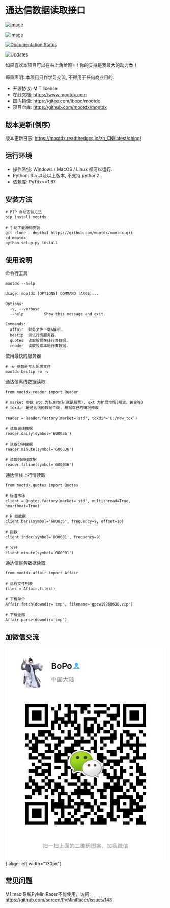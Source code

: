 # 通达信数据读取接口

[![image](https://badge.fury.io/py/mootdx.svg)](http://badge.fury.io/py/mootdx)

[![image](https://img.shields.io/travis/bopo/mootdx.svg)](https://travis-ci.org/mootdx/mootdx)

[![Documentation Status](https://readthedocs.org/projects/mootdx/badge/?version=latest)](https://mootdx.readthedocs.io/zh/latest/?badge=latest)

[![Updates](https://pyup.io/repos/github/mootdx/mootdx/shield.svg)](https://pyup.io/repos/github/mootdx/mootdx/)

如果喜欢本项目可以在右上角给颗⭐！你的支持是我最大的动力😎！

郑重声明: 本项目只作学习交流, 不得用于任何商业目的.

-   开源协议: MIT license
-   在线文档: <https://www.mootdx.com>
-   国内镜像: <https://gitee.com/ibopo/mootdx>
-   项目仓库: <https://github.com/mootdx/mootdx>

## 版本更新(倒序)

版本更新日志: <https://mootdx.readthedocs.io/zh_CN/latest/chlog/>

## 运行环境

-   操作系统: Windows / MacOS / Linux 都可以运行.
-   Python: 3.5 以及以上版本, 不支持 python2.
-   依赖库: PyTdx\>=1.67

## 安装方法

    # PIP 自动安装方法
    pip install mootdx

    # 手动下载源码安装
    git clone --depth=1 https://github.com/mootdx/mootdx.git
    cd mootdx
    python setup.py install

## 使用说明

命令行工具

    mootdx --help

    Usage: mootdx [OPTIONS] COMMAND [ARGS]...

    Options:
      -v, --verbose
      --help         Show this message and exit.

    Commands:
      affair  财务文件下载&解析.
      bestip  测试行情服务器.
      quotes  读取股票在线行情数据.
      reader  读取股票本地行情数据.

使用最快的服务器

    # -w 参数是写入配置文件
    mootdx bestip -w -v

通达信离线数据读取

    from mootdx.reader import Reader

    # market 参数 std 为标准市场(就是股票), ext 为扩展市场(期货，黄金等)
    # tdxdir 是通达信的数据目录, 根据自己的情况修改

    reader = Reader.factory(market='std', tdxdir='C:/new_tdx')

    # 读取日线数据
    reader.daily(symbol='600036')

    # 读取分钟数据
    reader.minute(symbol='600036')

    # 读取时间线数据
    reader.fzline(symbol='600036')

通达信线上行情读取

    from mootdx.quotes import Quotes

    # 标准市场
    client = Quotes.factory(market='std', multithread=True, heartbeat=True)

    # k 线数据
    client.bars(symbol='600036', frequency=9, offset=10)

    # 指数
    client.index(symbol='000001', frequency=9)

    # 分钟
    client.minute(symbol='000001')

通达信财务数据读取

    from mootdx.affair import Affair

    # 远程文件列表
    files = Affair.files()

    # 下载单个
    Affair.fetch(downdir='tmp', filename='gpcw19960630.zip')

    # 下载全部
    Affair.parse(downdir='tmp')

## 加微信交流

![image](docs/img/IMG_2851.JPG){.align-left width="130px"}

## 常见问题

M1 mac 系统PyMiniRacer不能使用，访问:
<https://github.com/sqreen/PyMiniRacer/issues/143>
